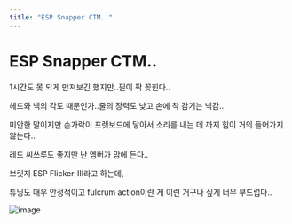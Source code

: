 ```yaml
---
title: "ESP Snapper CTM.."
---
```

# ESP Snapper CTM..

1시간도 못 되게 만져보긴 했지만..필이 팍 꽂힌다..

헤드와 넥의 각도 때문인가..줄의 장력도 낮고 손에 착 감기는 넥감..

미안한 말이지만 손가락이 프렛보드에 닿아서 소리를 내는 데 까지
힘이 거의 들어가지 않는다..

레드 씨쓰루도 좋지만 난 엠버가 맘에 든다..

브릿지 ESP Flicker-III라고 하는데, 

튜닝도 매우 안정적이고 fulcrum action이란 게 이런 거구나 싶게
너무 부드럽다..

![image](f21293caa7c08c41faecb4ea619f5d90.png)


